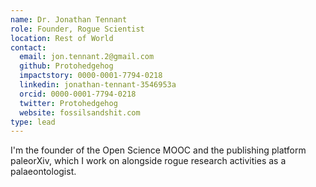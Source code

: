 ```yaml
---
name: Dr. Jonathan Tennant
role: Founder, Rogue Scientist
location: Rest of World
contact:
  email: jon.tennant.2@gmail.com
  github: Protohedgehog
  impactstory: 0000-0001-7794-0218
  linkedin: jonathan-tennant-3546953a
  orcid: 0000-0001-7794-0218
  twitter: Protohedgehog
  website: fossilsandshit.com
type: lead
---
```


I'm the founder of the Open Science MOOC and the publishing platform paleorXiv, which I work on alongside rogue research activities as a palaeontologist.  
